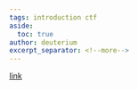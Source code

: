 ```yaml
---
tags: introduction ctf
aside:
  toc: true
author: deuterium
excerpt_separator: <!--more-->
---
```


[link](CTFS-2021/template-ctf/crypto/challenge1/README.md) 
